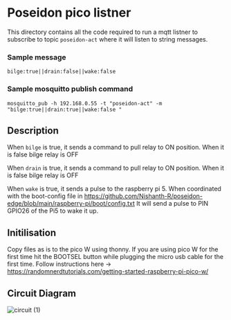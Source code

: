 # Poseidon pico listner

This directory contains all the code required to run a mqtt listner to subscribe to topic `poseidon-act` where it will listen to string messages. 

### Sample message

`bilge:true||drain:false||wake:false`


### Sample mosquitto publish command 
```mosquitto_pub -h 192.168.0.55 -t "poseidon-act" -m "bilge:true||drain:true||wake:false "```

## Description
When `bilge` is true, it sends a command to pull relay to ON position. When it is false bilge relay is OFF 

When `drain` is true, it sends a command to pull relay to ON position. When it is false bilge relay is OFF 

When `wake` is true, it sends a pulse to the raspberry pi 5. 
When coordinated with the boot-config file in 
https://github.com/Nishanth-R/poseidon-edge/blob/main/raspberry-pi/boot/config.txt It will send a pulse to PIN GPIO26 of the Pi5 to wake it up. 

## Initilisation 
Copy files as is to the pico W using thonny. 
If you are using pico W for the first time hit the BOOTSEL button while plugging the micro usb cable for the first time. 
Follow instructions here -> https://randomnerdtutorials.com/getting-started-raspberry-pi-pico-w/

## Circuit Diagram 
![circuit (1)](https://github.com/user-attachments/assets/a8bea16c-52ba-4e1e-9a2b-8fa2d356e3b0)
